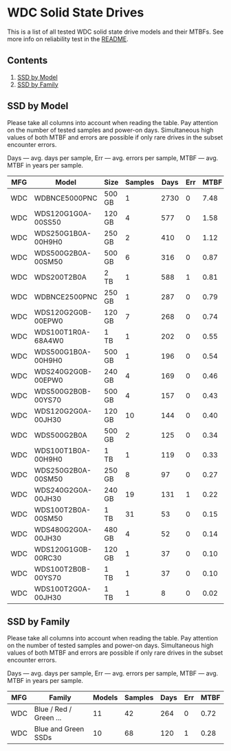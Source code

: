 WDC Solid State Drives
======================

This is a list of all tested WDC solid state drive models and their MTBFs. See
more info on reliability test in the [README](https://github.com/bsdhw/SMART).

Contents
--------

1. [ SSD by Model  ](#ssd-by-model)
2. [ SSD by Family ](#ssd-by-family)

SSD by Model
------------

Please take all columns into account when reading the table. Pay attention on the
number of tested samples and power-on days. Simultaneous high values of both MTBF
and errors are possible if only rare drives in the subset encounter errors.

Days — avg. days per sample,
Err  — avg. errors per sample,
MTBF — avg. MTBF in years per sample.

| MFG       | Model              | Size   | Samples | Days  | Err   | MTBF   |
|-----------|--------------------|--------|---------|-------|-------|--------|
| WDC       | WDBNCE5000PNC      | 500 GB | 1       | 2730  | 0     | 7.48   |
| WDC       | WDS120G1G0A-00SS50 | 120 GB | 4       | 577   | 0     | 1.58   |
| WDC       | WDS250G1B0A-00H9H0 | 250 GB | 2       | 410   | 0     | 1.12   |
| WDC       | WDS500G2B0A-00SM50 | 500 GB | 6       | 316   | 0     | 0.87   |
| WDC       | WDS200T2B0A        | 2 TB   | 1       | 588   | 1     | 0.81   |
| WDC       | WDBNCE2500PNC      | 250 GB | 1       | 287   | 0     | 0.79   |
| WDC       | WDS120G2G0B-00EPW0 | 120 GB | 7       | 268   | 0     | 0.74   |
| WDC       | WDS100T1R0A-68A4W0 | 1 TB   | 1       | 202   | 0     | 0.55   |
| WDC       | WDS500G1B0A-00H9H0 | 500 GB | 1       | 196   | 0     | 0.54   |
| WDC       | WDS240G2G0B-00EPW0 | 240 GB | 4       | 169   | 0     | 0.46   |
| WDC       | WDS500G2B0B-00YS70 | 500 GB | 4       | 157   | 0     | 0.43   |
| WDC       | WDS120G2G0A-00JH30 | 120 GB | 10      | 144   | 0     | 0.40   |
| WDC       | WDS500G2B0A        | 500 GB | 2       | 125   | 0     | 0.34   |
| WDC       | WDS100T1B0A-00H9H0 | 1 TB   | 1       | 119   | 0     | 0.33   |
| WDC       | WDS250G2B0A-00SM50 | 250 GB | 8       | 97    | 0     | 0.27   |
| WDC       | WDS240G2G0A-00JH30 | 240 GB | 19      | 131   | 1     | 0.22   |
| WDC       | WDS100T2B0A-00SM50 | 1 TB   | 31      | 53    | 0     | 0.15   |
| WDC       | WDS480G2G0A-00JH30 | 480 GB | 4       | 52    | 0     | 0.14   |
| WDC       | WDS120G1G0B-00RC30 | 120 GB | 1       | 37    | 0     | 0.10   |
| WDC       | WDS100T2B0B-00YS70 | 1 TB   | 1       | 37    | 0     | 0.10   |
| WDC       | WDS100T2G0A-00JH30 | 1 TB   | 1       | 8     | 0     | 0.02   |

SSD by Family
-------------

Please take all columns into account when reading the table. Pay attention on the
number of tested samples and power-on days. Simultaneous high values of both MTBF
and errors are possible if only rare drives in the subset encounter errors.

Days — avg. days per sample,
Err  — avg. errors per sample,
MTBF — avg. MTBF in years per sample.

| MFG       | Family                 | Models | Samples | Days  | Err   | MTBF   |
|-----------|------------------------|--------|---------|-------|-------|--------|
| WDC       | Blue / Red / Green ... | 11     | 42      | 264   | 0     | 0.72   |
| WDC       | Blue and Green SSDs    | 10     | 68      | 120   | 1     | 0.28   |
